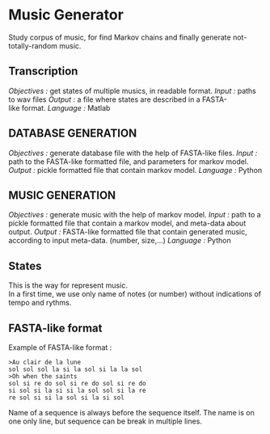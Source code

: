 # Music Generator
Study corpus of music, for find Markov chains and finally generate not-totally-random music.



## Transcription
_Objectives :_ get states of multiple musics, in readable format.
_Input :_ paths to wav files
_Output :_ a file where states are described in a FASTA-like format.
_Language :_ Matlab


## DATABASE GENERATION
_Objectives :_ generate database file with the help of FASTA-like files.
_Input :_ path to the FASTA-like formatted file, and parameters for markov model.
_Output :_ pickle formatted file that contain markov model.
_Language :_ Python


## MUSIC GENERATION
_Objectives :_ generate music with the help of markov model.
_Input :_ path to a pickle formatted file that contain a markov model, and meta-data about output.
_Output :_ FASTA-like formatted file that contain generated music, according to input meta-data. (number, size,...)
_Language :_ Python


## States
This is the way for represent music.   
In a first time, we use only name of notes (or number) without indications of tempo and rythms.



## FASTA-like format
Example of FASTA-like format :

    >Au clair de la lune
    sol sol sol la si la sol si la la sol
    >Oh when the saints
    sol si re do sol si re do sol si re do 
    si sol si la si si la sol sol si la re 
    re sol si si la sol si la si sol

Name of a sequence is always before the sequence itself. The name is on one only line, but sequence can be break in multiple lines.

